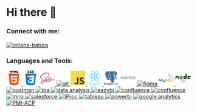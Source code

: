 <h1 align="left">Hi there 👋</h1>

<h3 align="left">Connect with me:</h3>
<p align="left">
<a href="https://linkedin.com/in/tetiana-batura" target="blank"><img align="center" src="https://raw.githubusercontent.com/rahuldkjain/github-profile-readme-generator/master/src/images/icons/Social/linked-in-alt.svg" alt="tetiana-batura" height="30" width="40" /></a>
</p>

<h3 align="left">Languages and Tools:</h3>
<p align="left"> <a href="https://www.w3.org/html/" target="_blank" rel="noreferrer"> <img src="https://raw.githubusercontent.com/devicons/devicon/master/icons/html5/html5-original-wordmark.svg" alt="html5" width="40" height="40"/> </a> 
<a href="https://www.w3schools.com/css/" target="_blank" rel="noreferrer"> <img src="https://raw.githubusercontent.com/devicons/devicon/master/icons/css3/css3-original-wordmark.svg" alt="css3" width="40" height="40"/> </a>
<a href="https://sass-lang.com" target="_blank" rel="noreferrer"> <img src="https://raw.githubusercontent.com/devicons/devicon/master/icons/sass/sass-original.svg" alt="sass" width="40" height="40"/> </a>
<a href="https://git-scm.com/" target="_blank" rel="noreferrer"> <img src="https://www.vectorlogo.zone/logos/git-scm/git-scm-icon.svg" alt="git" width="40" height="40"/> </a> 
<a href="https://developer.mozilla.org/en-US/docs/Web/JavaScript" target="_blank" rel="noreferrer"> <img src="https://raw.githubusercontent.com/devicons/devicon/master/icons/javascript/javascript-original.svg" alt="javascript" width="40" height="40"/> </a>
<a href="https://reactjs.org/" target="_blank" rel="noreferrer"> <img src="https://raw.githubusercontent.com/devicons/devicon/master/icons/react/react-original-wordmark.svg" alt="react" width="40" height="40"/> </a> 
<a href="https://www.postgresql.org" target="_blank" rel="noreferrer"> <img src="https://raw.githubusercontent.com/devicons/devicon/master/icons/postgresql/postgresql-original-wordmark.svg" alt="postgresql" width="40" height="40"/> </a> 
<a href="https://expressjs.com" target="_blank" rel="noreferrer"> <img src="https://raw.githubusercontent.com/devicons/devicon/master/icons/express/express-original-wordmark.svg" alt="express" width="40" height="40"/> </a> 
<a href="https://www.figma.com/" target="_blank" rel="noreferrer"> <img src="https://www.vectorlogo.zone/logos/figma/figma-icon.svg" alt="figma" width="40" height="40"/> </a> 
<a href="https://www.mysql.com/" target="_blank" rel="noreferrer"> <img src="https://raw.githubusercontent.com/devicons/devicon/master/icons/mysql/mysql-original-wordmark.svg" alt="mysql" width="40" height="40"/> </a> 
<a href="https://nodejs.org" target="_blank" rel="noreferrer"> <img src="https://raw.githubusercontent.com/devicons/devicon/master/icons/nodejs/nodejs-original-wordmark.svg" alt="nodejs" width="40" height="40"/> </a> 
<a href="https://postman.com" target="_blank" rel="noreferrer"> <img src="https://www.vectorlogo.zone/logos/getpostman/getpostman-icon.svg" alt="postman" width="40" height="40"/> </a> 
<a href="https://www.atlassian.com" target="_blank" rel="noreferrer"> <img src="https://view.svg.zone/view.html?url=https://www.vectorlogo.zone/logos/atlassian_jira/atlassian_jira-ar21.svg&zoom=max&backUrl=https://www.vectorlogo.zone/logos/atlassian_jira/index.html&backText=Return+to+VectorLogoZone" alt="jira" width="40" height="40"/> </a> 
<a href="https://postman.com" target="_blank" rel="noreferrer"> <img src="" alt="data analysis" width="40" height="40"/> </a> 
<a href="https://postman.com" target="_blank" rel="noreferrer"> <img src="" alt="eazybi" width="40" height="40"/> </a> 
<a href="https://postman.com" target="_blank" rel="noreferrer"> <img src="" alt="confluence" width="40" height="40"/> </a> 
<a href="https://postman.com" target="_blank" rel="noreferrer"> <img src="" alt="confluence" width="40" height="40"/> </a> 
<a href="https://postman.com" target="_blank" rel="noreferrer"> <img src="" alt="miro" width="40" height="40"/> </a> 
<a href="https://postman.com" target="_blank" rel="noreferrer"> <img src="" alt="salesforce" width="40" height="40"/> </a> 
<a href="https://postman.com" target="_blank" rel="noreferrer"> <img src="" alt="iProc" width="40" height="40"/> </a> 
<a href="https://postman.com" target="_blank" rel="noreferrer"> <img src="" alt="tableau" width="40" height="40"/> </a> 
<a href="https://postman.com" target="_blank" rel="noreferrer"> <img src="" alt="powerbi" width="40" height="40"/> </a> 
<a href="https://postman.com" target="_blank" rel="noreferrer"> <img src="" alt="google analytics" width="40" height="40"/> </a> 
<a href="https://postman.com" target="_blank" rel="noreferrer"> <img src="" alt="PMI-ACP" width="40" height="40"/> </a> 
